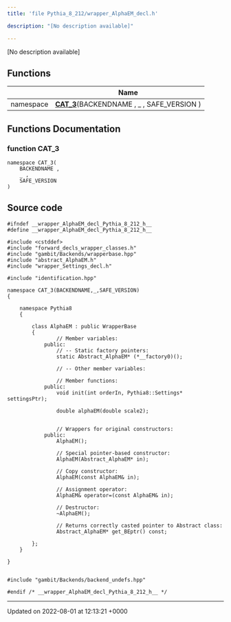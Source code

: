 ```yaml
---
title: 'file Pythia_8_212/wrapper_AlphaEM_decl.h'

description: "[No description available]"

---
```







[No description available]

## Functions

|                | Name           |
| -------------- | -------------- |
| namespace | **[CAT_3](/documentation/code/files/wrapper__alphaem__decl_8h/#function-cat-3)**(BACKENDNAME , _ , SAFE_VERSION ) |


## Functions Documentation

### function CAT_3

```
namespace CAT_3(
    BACKENDNAME ,
    _ ,
    SAFE_VERSION 
)
```




## Source code

```
#ifndef __wrapper_AlphaEM_decl_Pythia_8_212_h__
#define __wrapper_AlphaEM_decl_Pythia_8_212_h__

#include <cstddef>
#include "forward_decls_wrapper_classes.h"
#include "gambit/Backends/wrapperbase.hpp"
#include "abstract_AlphaEM.h"
#include "wrapper_Settings_decl.h"

#include "identification.hpp"

namespace CAT_3(BACKENDNAME,_,SAFE_VERSION)
{
    
    namespace Pythia8
    {
        
        class AlphaEM : public WrapperBase
        {
                // Member variables: 
            public:
                // -- Static factory pointers: 
                static Abstract_AlphaEM* (*__factory0)();
        
                // -- Other member variables: 
        
                // Member functions: 
            public:
                void init(int orderIn, Pythia8::Settings* settingsPtr);
        
                double alphaEM(double scale2);
        
        
                // Wrappers for original constructors: 
            public:
                AlphaEM();
        
                // Special pointer-based constructor: 
                AlphaEM(Abstract_AlphaEM* in);
        
                // Copy constructor: 
                AlphaEM(const AlphaEM& in);
        
                // Assignment operator: 
                AlphaEM& operator=(const AlphaEM& in);
        
                // Destructor: 
                ~AlphaEM();
        
                // Returns correctly casted pointer to Abstract class: 
                Abstract_AlphaEM* get_BEptr() const;
        
        };
    }
    
}


#include "gambit/Backends/backend_undefs.hpp"

#endif /* __wrapper_AlphaEM_decl_Pythia_8_212_h__ */
```


-------------------------------

Updated on 2022-08-01 at 12:13:21 +0000
